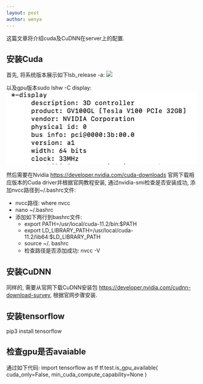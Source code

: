 ```yaml
---
layout: post
author: wenya
---
```

这篇文章将介绍cuda及CuDNN在server上的配置.
## 安装Cuda
首先, 将系统版本展示如下lsb_release -a:
<img src='.https://github.com/wenyasun/xs_blog.github.io/blob/master/_posts/img/20210217232824.png'> 
<!-- ![image](./img/20210217232824.png) -->
以及gpu版本sudo lshw -C display: 
<img src = "img/20210217233136.png">
<!-- ![image](https://github.com/wenyasun/xs_blog.github.io/blob/master/_posts/img/20210217233136.png) -->
然后需要在Nvidia https://developer.nvidia.com/cuda-downloads 官网下载相应版本的Cuda driver并根据官网教程安装, 通过nvidia-smi检查是否安装成功, 添加nvcc路径到~/.bashrc文件: 
- nvcc路径: where nvcc
- nano ~/.bashrc
- 添加如下两行到bashrc文件: 
  - export PATH=/usr/local/cuda-11.2/bin:$PATH
  - export LD_LIBRARY_PATH=/usr/local/cuda-11.2/lib64:$LD_LIBRARY_PATH
  - source ~/. bashrc
  - 检查路径是否添加成功: nvcc -V
## 安装CuDNN
同样的, 需要从官网下载CuDNN安装包 https://developer.nvidia.com/cudnn-download-survey, 根据官网步骤安装. 
## 安装tensorflow
pip3 install tensorflow
## 检查gpu是否avaiable
通过如下代码:
import tensorflow as tf 
tf.test.is_gpu_available(
    cuda_only=False, min_cuda_compute_capability=None
) 
